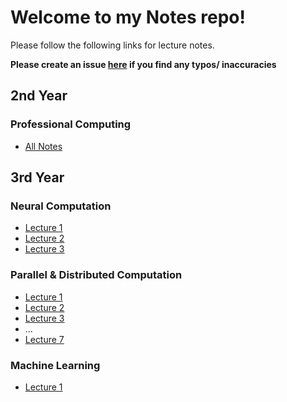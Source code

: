 # Welcome to my Notes repo!

Please follow the following links for lecture notes.

**Please create an issue [here](https://github.com/barrett370/Notes/issues) if you find any typos/ inaccuracies**

## 2nd Year

### Professional Computing

- [All Notes](Y2/Professional-Computing/out/Professional_Computing_Notes.html)

## 3rd Year

### Neural Computation

- [Lecture 1](Y3/Neural-Computation/out/Lecture1.html)
- [Lecture 2](Y3/Neural-Computation/out/Lecture2.html)
- [Lecture 3](Y3/Neural-Computation/out/Lecture3.html)

### Parallel & Distributed Computation

- [Lecture 1](Y3/Parallel+Distributed/out/Lecture1.html)
- [Lecture 2](Y3/Parallel+Distributed/out/Lecture2.html)
- [Lecture 3](Y3/Parallel+Distributed/out/Lecture3.html)
- ...
- [Lecture 7](Y3/Parallel+Distributed/out/Lecture7.html)

### Machine Learning

- [Lecture 1](Y3/Machine-Learning/out/Lecture1.html)